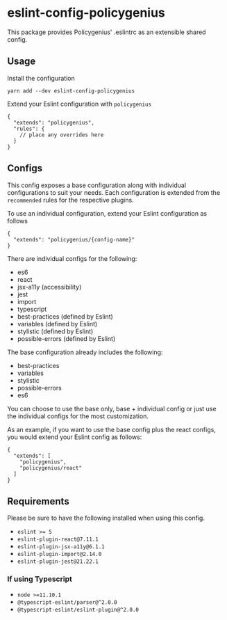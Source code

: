 # eslint-config-policygenius

This package provides Policygenius' .eslintrc as an extensible shared config.

## Usage

Install the configuration

`yarn add --dev eslint-config-policygenius`

Extend your Eslint configuration with `policygenius`

```
{
  "extends": "policygenius",
  "rules": {
    // place any overrides here
  }
}
```

## Configs

This config exposes a base configuration along with individual configurations to suit your needs. Each configuration is extended from the `recommended` rules for the respective plugins.

To use an individual configuration, extend your Eslint configuration as follows

```
{
  "extends": "policygenius/{config-name}"
}
```

There are individual configs for the following:
- es6
- react
- jsx-a11y (accessibility)
- jest
- import
- typescript
- best-practices (defined by Eslint)
- variables (defined by Eslint)
- stylistic (defined by Eslint)
- possible-errors (defined by Eslint)

The base configuration already includes the following:
- best-practices
- variables
- stylistic
- possible-errors
- es6

You can choose to use the base only, base + individual config or just use the individual configs for the most customization.

As an example, if you want to use the base config plus the react configs, you would extend your Eslint config as follows:

```
{
  "extends": [
    "policygenius",
    "policygenius/react"
  ]
}
```

## Requirements

Please be sure to have the following installed when using this config.

- `eslint >= 5`
- `eslint-plugin-react@7.11.1`
- `eslint-plugin-jsx-a11y@6.1.1`
- `eslint-plugin-import@2.14.0`
- `eslint-plugin-jest@21.22.1`

### If using Typescript
- `node >=11.10.1`
- `@typescript-eslint/parser@^2.0.0`
- `@typescript-eslint/eslint-plugin@^2.0.0`
